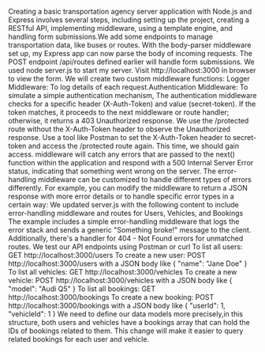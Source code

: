 Creating a basic transportation agency server application with Node.js and Express involves several steps, including setting up the project, creating a RESTful API, implementing middleware, using a template engine, and handling form submissions.We add some endpoints to manage transportation data, like buses or routes. With the body-parser middleware set up, my Express app can now parse the body of incoming requests. The POST endpoint /api/routes defined earlier will handle form submissions. We used node server.js to start my server. 
Visit http://localhost:3000 in browser to view the form. We will create two custom middleware functions: Logger Middleware: To log details of each request.Authentication Middleware: To simulate a simple authentication mechanism, The  authentication middleware checks for a specific header (X-Auth-Token) and value (secret-token). If the token matches, it proceeds to the next middleware or route handler; otherwise, it returns a 403 Unauthorized response. We use the /protected route without the X-Auth-Token header to observe the Unauthorized response. Use a tool like Postman to set the X-Auth-Token header to secret-token and access the /protected route again. This time, we should gain access. middleware will catch any errors that are passed to the next() function within the application and respond with a 500 Internal Server Error status, indicating that something went wrong on the server. The error-handling middleware can be customized to handle different types of errors differently. For example, you can modify the middleware to return a JSON response with more error details or to handle specific error types in a certain way: We  updated server.js with the following content to include error-handling middleware and routes for Users, Vehicles, and Bookings
The example includes a simple error-handling middleware that logs the error stack and sends a generic "Something broke!" message to the client. Additionally, there's a handler for 404 - Not Found errors for unmatched routes. We test our API endpoints using Postman or curl
To list all users: GET http://localhost:3000/users
To create a new user: POST http://localhost:3000/users with a JSON body like { "name": "Jane Doe" }
To list all vehicles: GET http://localhost:3000/vehicles
To create a new vehicle: POST http://localhost:3000/vehicles with a JSON body like { "model": "Audi Q5" }
To list all bookings: GET http://localhost:3000/bookings
To create a new booking: POST http://localhost:3000/bookings with a JSON body like { "userId": 1, "vehicleId": 1 }
We need to define our data models more precisely,in this structure, both users and vehicles have a bookings array that can hold the IDs of bookings related to them. This change will make it easier to query related bookings for each user and vehicle.